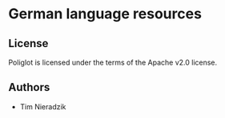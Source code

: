 # German language resources

## License
Poliglot is licensed under the terms of the Apache v2.0 license.

## Authors
- Tim Nieradzik
